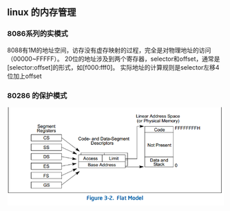 ## linux 的内存管理


### 8086系列的实模式

 8088有1M的地址空间，访存没有虚存映射的过程，完全是对物理地址的访问（00000~FFFFF）。
 20位的地址涉及到两个寄存器，selector和offset，通常是[selector:offset]的形式，如[f000:fff0]。
 实际地址的计算规则是selector左移4位加上offset
 
### 80286 的保护模式
![flat mode](./image/flat_mode.png)
